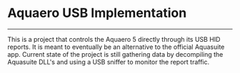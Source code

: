# Aquaero USB Implementation
----------------------------
This is a project that controls the Aquaero 5 directly through its USB HID reports. It is meant to eventually be an alternative to the official Aquasuite app. Current state of the project is still gathering data by decompiling the Aquasuite DLL's and using a USB sniffer to monitor the report traffic.
